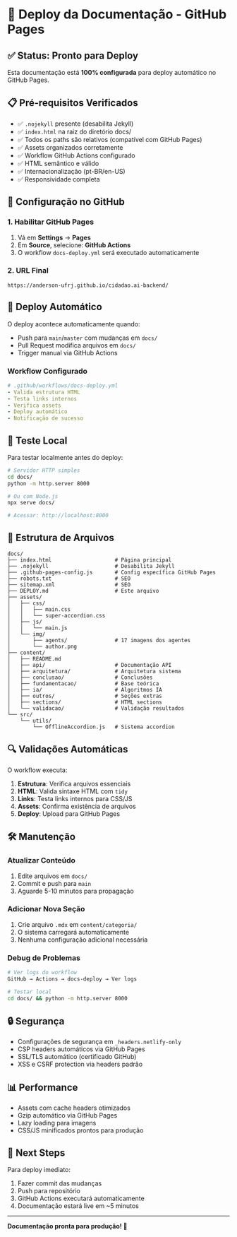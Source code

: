 # 🚀 Deploy da Documentação - GitHub Pages

## ✅ Status: Pronto para Deploy

Esta documentação está **100% configurada** para deploy automático no GitHub Pages.

## 📋 Pré-requisitos Verificados

- ✅ `.nojekyll` presente (desabilita Jekyll)
- ✅ `index.html` na raiz do diretório docs/
- ✅ Todos os paths são relativos (compatível com GitHub Pages)
- ✅ Assets organizados corretamente
- ✅ Workflow GitHub Actions configurado
- ✅ HTML semântico e válido
- ✅ Internacionalização (pt-BR/en-US)
- ✅ Responsividade completa

## 🔧 Configuração no GitHub

### 1. Habilitar GitHub Pages
1. Vá em **Settings** → **Pages**
2. Em **Source**, selecione: **GitHub Actions**
3. O workflow `docs-deploy.yml` será executado automaticamente

### 2. URL Final
```
https://anderson-ufrj.github.io/cidadao.ai-backend/
```

## 🚀 Deploy Automático

O deploy acontece automaticamente quando:
- Push para `main`/`master` com mudanças em `docs/`
- Pull Request modifica arquivos em `docs/`
- Trigger manual via GitHub Actions

### Workflow Configurado
```yaml
# .github/workflows/docs-deploy.yml
- Valida estrutura HTML
- Testa links internos
- Verifica assets
- Deploy automático
- Notificação de sucesso
```

## 🧪 Teste Local

Para testar localmente antes do deploy:

```bash
# Servidor HTTP simples
cd docs/
python -m http.server 8000

# Ou com Node.js
npx serve docs/

# Acessar: http://localhost:8000
```

## 📁 Estrutura de Arquivos

```
docs/
├── index.html                    # Página principal
├── .nojekyll                     # Desabilita Jekyll
├── .github-pages-config.js       # Config específica GitHub Pages
├── robots.txt                    # SEO
├── sitemap.xml                   # SEO
├── DEPLOY.md                     # Este arquivo
├── assets/
│   ├── css/
│   │   ├── main.css
│   │   └── super-accordion.css
│   ├── js/
│   │   └── main.js
│   └── img/
│       ├── agents/               # 17 imagens dos agentes
│       └── author.png
├── content/
│   ├── README.md
│   ├── api/                      # Documentação API
│   ├── arquitetura/              # Arquitetura sistema
│   ├── conclusao/                # Conclusões
│   ├── fundamentacao/            # Base teórica
│   ├── ia/                       # Algoritmos IA
│   ├── outros/                   # Seções extras
│   ├── sections/                 # HTML sections
│   └── validacao/                # Validação resultados
└── src/
    └── utils/
        └── OfflineAccordion.js   # Sistema accordion
```

## 🔍 Validações Automáticas

O workflow executa:

1. **Estrutura**: Verifica arquivos essenciais
2. **HTML**: Valida sintaxe HTML com `tidy`
3. **Links**: Testa links internos para CSS/JS
4. **Assets**: Confirma existência de arquivos
5. **Deploy**: Upload para GitHub Pages

## 🛠️ Manutenção

### Atualizar Conteúdo
1. Edite arquivos em `docs/`
2. Commit e push para `main`
3. Aguarde 5-10 minutos para propagação

### Adicionar Nova Seção
1. Crie arquivo `.mdx` em `content/categoria/`
2. O sistema carregará automaticamente
3. Nenhuma configuração adicional necessária

### Debug de Problemas
```bash
# Ver logs do workflow
GitHub → Actions → docs-deploy → Ver logs

# Testar local
cd docs/ && python -m http.server 8000
```

## 🔒 Segurança

- Configurações de segurança em `_headers.netlify-only`
- CSP headers automáticos via GitHub Pages
- SSL/TLS automático (certificado GitHub)
- XSS e CSRF protection via headers padrão

## 📊 Performance

- Assets com cache headers otimizados
- Gzip automático via GitHub Pages
- Lazy loading para imagens
- CSS/JS minificados prontos para produção

## 🎯 Next Steps

Para deploy imediato:
1. Fazer commit das mudanças
2. Push para repositório
3. GitHub Actions executará automaticamente
4. Documentação estará live em ~5 minutos

---

**Documentação pronta para produção! 🚀**